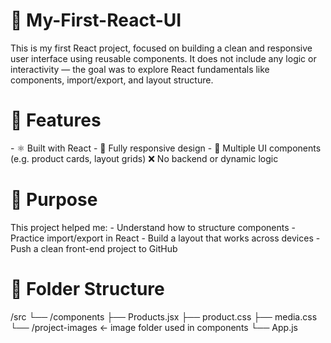 <h1>🚀 My-First-React-UI</h1> 

This is my first React project, focused on building a clean and responsive user interface using reusable components. It does not include any logic or interactivity — the goal was to explore React fundamentals like components, import/export, and layout structure.

 <h1>🧩 Features</h1>
- ⚛️ Built with React
- 📱 Fully responsive design
- 🧱 Multiple UI components (e.g. product cards, layout grids)
❌ No backend or dynamic logic

<h1>🎯 Purpose</h1>
This project helped me:
- Understand how to structure components
- Practice import/export in React
- Build a layout that works across devices
- Push a clean front-end project to GitHub
<h1>📁 Folder Structure</h1>
/src
  └── /components
        ├── Products.jsx
        ├── product.css
        ├── media.css
        └── /project-images   ← image folder used in components
  └── App.js

